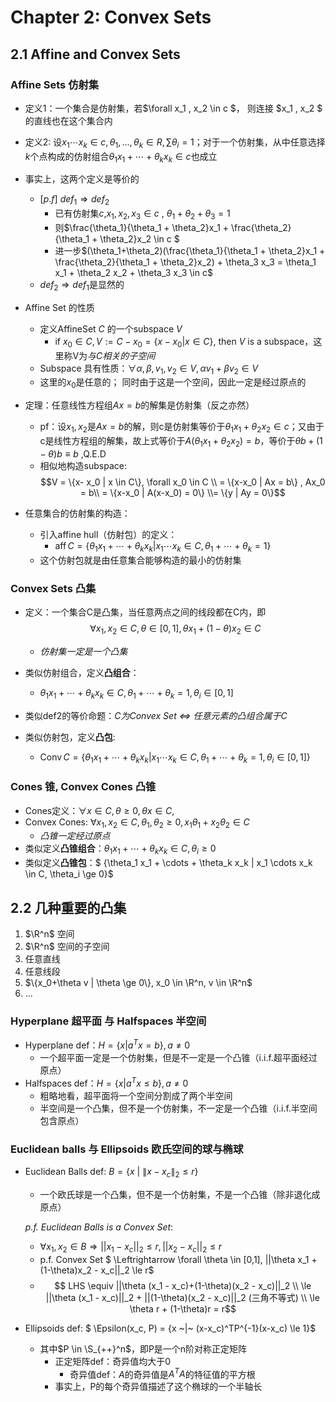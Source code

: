 # Chapter 2: Convex Sets

## 2.1 Affine and Convex Sets

### Affine Sets 仿射集

- 定义1：一个集合是仿射集，若$\forall x_1 , x_2 \in c $， 则连接 $x_1 , x_2 $ 的直线也在这个集合内

- 定义2: 设$x_1 \cdots x_k \in c , \theta_1 , \ldots , \theta_k \in R , \sum \theta_i = 1$；对于一个仿射集，从中任意选择$k$个点构成的仿射组合$\theta_1 x_1 + \cdots + \theta_k x_k \in c$也成立
- 事实上，这两个定义是等价的
  - $[p.f]~def_1 \Rightarrow def_2$ 
    - 已有仿射集$c$,$x_1 , x_2 , x_3 \in c$ , $\theta_1+\theta_2+\theta_3 = 1$
    - 则$\frac{\theta_1}{\theta_1 + \theta_2}x_1 + \frac{\theta_2}{\theta_1 + \theta_2}x_2 \in c $
    - 进一步$(\theta_1+\theta_2)(\frac{\theta_1}{\theta_1 + \theta_2}x_1 + \frac{\theta_2}{\theta_1 + \theta_2}x_2) + \theta_3 x_3 = \theta_1 x_1 + \theta_2 x_2 + \theta_3 x_3 \in c$ 
  - $def_2 \Rightarrow def_1$是显然的
  
- Affine Set 的性质
  -  定义AffineSet $C$ 的一个subspace $V$
     -  if $x_0 \in C, V := C-x_0 = \{x-x_0 | x \in C\}$, then $V$ is a subspace，这里称V为*与C相关的子空间*
  - Subspace 具有性质：$\forall \alpha, \beta, v_1 , v_2 \in V, \alpha v_1 + \beta v_2 \in V$
  - 这里的$x_0$是任意的； 同时由于这是一个空间，因此一定是经过原点的

- 定理：任意线性方程组$Ax = b$的解集是仿射集（反之亦然）
  - pf：设$x_1 , x_2$是$Ax = b$的解，则c是仿射集等价于$\theta_1 x_1 + \theta_2 x_2 \in c$；又由于c是线性方程组的解集，故上式等价于$A(\theta_1 x_1 + \theta_2x_2)=b$，等价于$\theta b+(1-\theta)b \equiv b$ ,Q.E.D
  - 相似地构造subspace:
    $$V = \{x- x_0 | x \in C\}, \forall x_0 \in C \\ = \{x-x_0 | Ax = b\} , Ax_0 = b\\ =  \{x-x_0 | A(x-x_0) = 0\} \\= \{y | Ay = 0\}$$

- 任意集合的仿射集的构造：
  - 引入affine hull（仿射包）的定义：
    - $\operatorname{aff} C = \{\theta_1 x_1 + \cdots + \theta_k x_k | x_1 \cdots x_k \in C, \theta_1 + \cdots + \theta_k = 1\}$
  - 这个仿射包就是由任意集合能够构造的最小的仿射集 

### Convex Sets 凸集

- 定义：一个集合C是凸集，当任意两点之间的线段都在C内，即
$$\forall x_1 , x_2 \in C, \theta \in [0,1], \theta x_1 + (1-\theta)x_2 \in C$$
  - *仿射集一定是一个凸集*
- 类似仿射组合，定义**凸组合**：
  - $\theta_1 x_1 + \cdots + \theta_k x_k \in C, \theta_1 + \cdots + \theta_k = 1, \theta_i \in [0 ,1]$

- 类似def2的等价命题：*C为Convex Set $\Leftrightarrow$ 任意元素的凸组合属于C*

- 类似仿射包，定义**凸包**:
  - $\operatorname{Conv}C = \{\theta_1 x_1 + \cdots + \theta_k x_k | x_1 \cdots x_k \in C, \theta_1 + \cdots + \theta_k = 1, \theta_i \in [0,1]\}$


### Cones 锥, Convex Cones 凸锥

- Cones定义：$\forall x \in C, \theta \ge 0 , \theta x\in C$,
- Convex Cones:  $\forall x_1 ,x_2 \in C, \theta_1 , \theta_2 \ge 0 , x_1\theta_1+x_2\theta_2 \in C$
  - *凸锥一定经过原点*
- 类似定义**凸锥组合**：$\theta_1 x_1 + \cdots + \theta_k x_k \in C, \theta_i \ge 0$
- 类似定义**凸锥包**：$ \{\theta_1 x_1 + \cdots + \theta_k x_k | x_1 \cdots x_k \in C, \theta_i \ge 0\}$

## 2.2 几种重要的凸集

1. $\R^n$ 空间
2. $\R^n$ 空间的子空间
3. 任意直线
4. 任意线段
5. $\{x_0+\theta v | \theta \ge 0\}, x_0 \in \R^n, v \in \R^n$
6. ...

### Hyperplane 超平面 与 Halfspaces 半空间

- Hyperplane def：$H = \{x | a^Tx = b\}, a \ne 0$
  - 一个超平面一定是一个仿射集，但是不一定是一个凸锥（i.i.f.超平面经过原点）
- Halfspaces def：$H = \{x | a^Tx \le b\}, a \ne 0$ 
  - 粗略地看，超平面将一个空间分割成了两个半空间
  - 半空间是一个凸集，但不是一个仿射集，不一定是一个凸锥（i.i.f.半空间包含原点）

### Euclidean balls 与 Ellipsoids 欧氏空间的球与椭球

- Euclidean Balls def: $B = \{x ~|~ \|x-x_c\|_2 \le r\}$
  - 一个欧氏球是一个凸集，但不是一个仿射集，不是一个凸锥（除非退化成原点）

  *p.f. Euclidean Balls is a Convex Set*:
    - $\forall x_1 , x_2 \in B \Rightarrow ||x_1 - x_c||_2 \le r, ||x_2 - x_c||_2 \le r$
    - p.f. Convex Set $ \Leftrightarrow \forall \theta \in [0,1], ||\theta x_1 + (1-\theta)x_2 - x_c||_2 \le r$
    - $$ LHS \equiv ||\theta (x_1 - x_c)+(1-\theta)(x_2 - x_c)||_2 \\ \le ||\theta (x_1 - x_c)||_2 + ||(1-\theta)(x_2 - x_c)||_2 (三角不等式) \\ \le \theta r + (1-\theta)r = r$$ 

- Ellipsoids def: $ \Epsilon(x_c, P) = \{x ~|~ (x-x_c)^TP^{-1}(x-x_c) \le 1\}$
  - 其中$P \in \S_{++}^n$，即P是一个n阶对称正定矩阵
    - 正定矩阵def：奇异值均大于0
      - 奇异值def：$A$的奇异值是$A^TA$的特征值的平方根
    - 事实上，P的每个奇异值描述了这个椭球的一个半轴长



